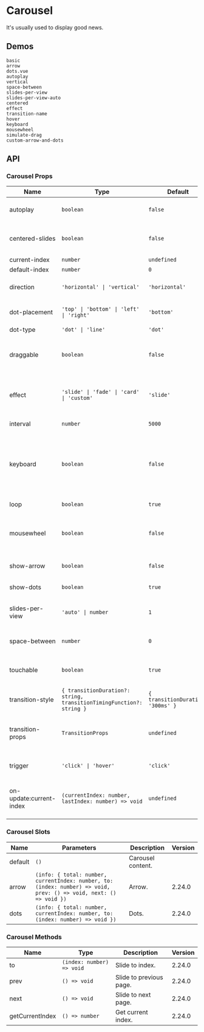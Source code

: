 # Carousel

It's usually used to display good news.

## Demos

```demo
basic
arrow
dots.vue
autoplay
vertical
space-between
slides-per-view
slides-per-view-auto
centered
effect
transition-name
hover
keyboard
mousewheel
simulate-drag
custom-arrow-and-dots
```

## API

### Carousel Props

| Name | Type | Default | Description | Version |
| --- | --- | --- | --- | --- |
| autoplay | `boolean` | `false` | Whether to scroll automatically. |
| centered-slides | `boolean` | `false` | Whether to center the current view carousel. | 2.24.0 |
| current-index | `number` | `undefined` | current index. | 2.24.0 |
| default-index | `number` | `0` | default index. | 2.24.0 |
| direction | `'horizontal' \| 'vertical'` | `'horizontal'` | Carousel shows the direction. |
| dot-placement | `'top' \| 'bottom' \| 'left' \| 'right'` | `'bottom'` | Dot placement in the panel. | 2.24.0 |
| dot-type | `'dot' \| 'line'` | `'dot'` | Dot style. | 2.24.0 |
| draggable | `boolean` | `false` | Whether to switch the carousel by dragging the mouse. | 2.24.0 |
| effect | `'slide' \| 'fade' \| 'card' \| 'custom'` | `'slide'` | Transition effect when switching between carousel. | 2.24.0, `'card'` 2.24.2 |
| interval | `number` | `5000` | Auto play interval (ms). |
| keyboard | `boolean` | `false` | Whether to switch the carousel by pressing the key, it only works when the focus is on Dots. | 2.24.0 |
| loop | `boolean` | `true` | Whether to loop. | 2.24.0 |
| mousewheel | `boolean` | `false` | Whether to switch the carousel through the mouse wheel. | 2.24.0 |
| show-arrow | `boolean` | `false` | Whether to show arrow buttons. | 2.24.0 |
| show-dots | `boolean` | `true` | Whether to show dots. | 2.24.0 |
| slides-per-view | `'auto' \| number` | `1` | Number of carousels displayed on per view. | 2.24.0 |
| space-between | `number` | `0` | The spacing between the carousels. | 2.24.0 |
| touchable | `boolean` | `true` | Whether to switch the carousel by touch. | 2.24.0 |
| transition-style | `{ transitionDuration?: string, transitionTimingFunction?: string }` | `{ transitionDuration: '300ms' }` | The style of the transition effect. | 2.24.0 |
| transition-props | `TransitionProps` | `undefined` | Custom transition effect properties, [reference](https://v3.vuejs.org/api/built-in-components.html#transition). | 2.24.0 |
| trigger | `'click' \| 'hover'` | `'click'` | The method of manual switching. |
| on-update:current-index | `(currentIndex: number, lastIndex: number) => void` | `undefined` | Callback function when the current index changes. | 2.24.0 |

### Carousel Slots

| Name | Parameters | Description | Version |
| --- | --- | --- | --- |
| default | `()` | Carousel content. |
| arrow | `(info: { total: number, currentIndex: number, to: (index: number) => void, prev: () => void, next: () => void })` | Arrow. | 2.24.0 |
| dots | `(info: { total: number, currentIndex: number, to: (index: number) => void })` | Dots. | 2.24.0 |

### Carousel Methods

| Name | Type | Description | Version |
| --- | --- | --- | --- |
| to | `(index: number) => void` | Slide to index. | 2.24.0 |
| prev | `() => void` | Slide to previous page. | 2.24.0 |
| next | `() => void` | Slide to next page. | 2.24.0 |
| getCurrentIndex | `() => number` | Get current index. | 2.24.0 |
